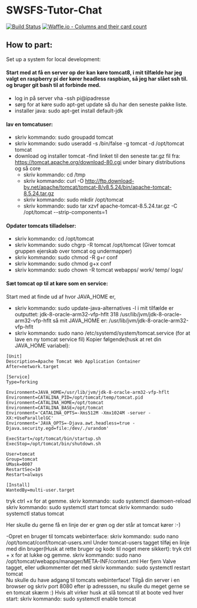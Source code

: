 # SWSFS-Tutor-Chat

[![Build Status](https://travis-ci.org/Joacim12/SWSFS-Tutor-Chat.svg?branch=master)](https://travis-ci.org/Joacim12/SWSFS-Tutor-Chat)
[![Waffle.io - Columns and their card count](https://badge.waffle.io/Joacim12/SWSFS-Tutor-Chat.svg?columns=all)](https://waffle.io/Joacim12/SWSFS-Tutor-Chat)

## How to part:
Set up a system for local development:

#### Start med at få en server op der kan køre tomcat8, i mit tilfælde har jeg valgt en raspberry pi der kører headless raspbian, så jeg har slået ssh til. og bruger git bash til at forbinde med.
 - log in på server vha -ssh pi@ipadresse
 - sørg for at køre sudo apt-get update så du har den seneste pakke liste.
 - installer java: 
    sudo apt-get install default-jdk
 #### lav en tomcatuser:
 - skriv kommando: sudo groupadd tomcat
  - skriv kommando: sudo useradd -s /bin/false -g tomcat -d /opt/tomcat tomcat
 - download og installer tomcat
    -find linket til den seneste tar.gz fil fra: https://tomcat.apache.org/download-80.cgi under binary distributions og så core
    - skriv kommando: cd /tmp
    - skriv kommando: curl -O http://ftp.download-by.net/apache/tomcat/tomcat-8/v8.5.24/bin/apache-tomcat-8.5.24.tar.gz
    - skriv kommando: sudo mkdir /opt/tomcat
    - skriv kommando: sudo tar xzvf apache-tomcat-8.5.24.tar.gz -C /opt/tomcat --strip-components=1
 #### Opdater tomcats tilladelser:
   - skriv kommando: cd /opt/tomcat
   - skriv kommando: sudo chgrp -R tomcat /opt/tomcat (Giver tomcat gruppen ejerskab over tomcat og undermapper)
   - skriv kommando: sudo chmod -R g+r conf
   - skriv kommando: sudo chmod g+x conf
   - skriv kommando: sudo chown -R tomcat webapps/ work/ temp/ logs/
 #### Sæt tomcat op til at køre som en service:
   Start med at finde ud af hvor JAVA_HOME er, 
   - skriv kommando: sudo update-java-alternatives -l
   i mit tilfælde er outputtet: jdk-8-oracle-arm32-vfp-hflt 318 /usr/lib/jvm/jdk-8-oracle-arm32-vfp-hflt
   så mit JAVA_HOME er: /usr/lib/jvm/jdk-8-oracle-arm32-vfp-hflt
   - skriv kommando: sudo nano /etc/systemd/system/tomcat.service (for at lave en ny tomcat service fil) 
   Kopier følgende(husk at ret din JAVA_HOME variabel):
```
[Unit]
Description=Apache Tomcat Web Application Container
After=network.target

[Service]
Type=forking

Environment=JAVA_HOME=/usr/lib/jvm/jdk-8-oracle-arm32-vfp-hflt
Environment=CATALINA_PID=/opt/tomcat/temp/tomcat.pid
Environment=CATALINA_HOME=/opt/tomcat
Environment=CATALINA_BASE=/opt/tomcat
Environment='CATALINA_OPTS=-Xms512M -Xmx1024M -server -XX:+UseParallelGC'
Environment='JAVA_OPTS=-Djava.awt.headless=true -Djava.security.egd=file:/dev/./urandom'

ExecStart=/opt/tomcat/bin/startup.sh
ExecStop=/opt/tomcat/bin/shutdown.sh

User=tomcat
Group=tomcat
UMask=0007
RestartSec=10
Restart=always

[Install]
WantedBy=multi-user.target
```
tryk ctrl +x for at gemme.
   skriv kommando: sudo systemctl daemoen-reload
   skriv kommando: sudo systemctl start tomcat
   skriv kommando: sudo systemctl status tomcat
   
   Her skulle du gerne få en linje der er grøn og der står at tomcat kører :-)
   
-Opret en bruger til tomcats webinterface:
  skriv kommando:  sudo nano /opt/tomcat/conf/tomcat-users.xml
  Under tomcat-users tagget tilføj en linje med din bruger(Husk at rette bruger og kode til noget mere sikkert):
  <user username="admin" password="password" roles="manager-gui,admin-gui"/> 
  tryk ctrl + x for at lukke og gemme.
  skriv kommando: 
      sudo nano /opt/tomcat/webapps/manager/META-INF/context.xml
      Her fjern Valve tagget, eller udkommenter det med <!--<tag/>-->
      skriv kommando: sudo systemctl restart tomcat   
      Nu skulle du have adgang til tomcats webinterface! Tilgå din server i en browser og skriv port 8080 efter ip adresssen, nu skulle du meget gerne se en tomcat skærm :)
      Hvis alt virker husk at slå tomcat til at boote ved hver start:
      skriv kommando: sudo systemctl enable tomcat
